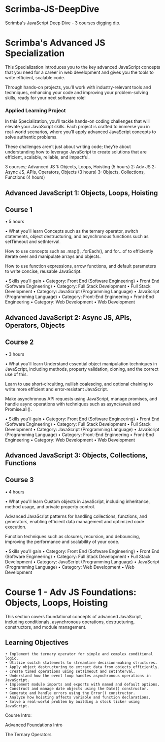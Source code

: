 # Scrimba-JS-DeepDive
Scrimba's JavaScript Deep Dive - 3 courses digging dip.

# Scrimba's Advanced JS Specialization

This Specialization introduces you to the key advanced JavaScript concepts that you need for a career in web development and gives you the tools to write efficient, scalable code.

Through hands-on projects, you'll work with industry-relevant tools and techniques, enhancing your code and improving your problem-solving skills, ready for your next software role! 

### Applied Learning Project

In this Specialization, you'll tackle hands-on coding challenges that will elevate your JavaScript skills. Each project is crafted to immerse you in real-world scenarios, where you’ll apply advanced JavaScript concepts to solve authentic problems. 

These challenges aren’t just about writing code; they’re about understanding how to leverage JavaScript to create solutions that are efficient, scalable, reliable, and impactful.

3 courses;
 Advanced JS 	1: Objects, Loops, Hoisting (5 hours)
				2: Adv JS 2: Async JS, APIs, Operators, Objects (3 hours)
				3: Objects, Collections, Functions (4 hours)
				
## Advanced JavaScript 1: Objects, Loops, Hoisting
## Course 1
• 5 hours

• What you'll learn
Concepts such as the ternary operator, switch statements, object destructuring, and asynchronous functions such as setTimeout and setInterval.

How to use concepts such as .map(), .forEach(), and for...of to efficiently iterate over and manipulate arrays and objects.

How to use function expressions, arrow functions, and default parameters to write concise, reusable JavaScript.

• Skills you'll gain
	• Category: Front End (Software Engineering)
	• Front End (Software Engineering)
	• Category: Full Stack Development
	• Full Stack Development
	• Category: JavaScript (Programming Language)
	• JavaScript (Programming Language)
	• Category: Front-End Engineering
	• Front-End Engineering
	• Category: Web Development
	• Web Development


## Advanced JavaScript 2: Async JS, APIs, Operators, Objects
## Course 2
• 3 hours

• What you'll learn
Understand essential object manipulation techniques in JavaScript, including methods, property validation, cloning, and the correct use of this.

Learn to use short-circuiting, nullish coalescing, and optional chaining to write more efficient and error-resistant JavaScript.

Make asynchronous API requests using JavaScript, manage promises, and handle async operations with techniques such as async/await and Promise.all().

• Skills you'll gain
	• Category: Front End (Software Engineering)
	• Front End (Software Engineering)
	• Category: Full Stack Development
	• Full Stack Development
	• Category: JavaScript (Programming Language)
	• JavaScript (Programming Language)
	• Category: Front-End Engineering
	• Front-End Engineering
	• Category: Web Development
	• Web Development

## Advanced JavaScript 3: Objects, Collections, Functions
## Course 3
• 4 hours

• What you'll learn
Custom objects in JavaScript, including inheritance, method usage, and private property control.

Advanced JavaScript patterns for handling collections, functions, and generators, enabling efficient data management and optimized code execution.

Function techniques such as closures, recursion, and debouncing, improving the performance and scalability of your code.

• Skills you'll gain
	• Category: Front End (Software Engineering)
	• Front End (Software Engineering)
	• Category: Full Stack Development
	• Full Stack Development
	• Category: JavaScript (Programming Language)
	• JavaScript (Programming Language)
	• Category: Web Development
	• Web Development
	

# Course 1 - Adv JS Foundations: Objects, Loops, Hoisting

This section covers foundational concepts of advanced JavaScript, including conditionals, asynchronous operations, destructuring, constructors, and module management.

## Learning Objectives
	• Implement the ternary operator for simple and complex conditional logic.
	• Utilize switch statements to streamline decision-making structures.
	• Apply object destructuring to extract data from objects efficiently.
	• Create timed operations using setTimeout and setInterval.
	• Understand how the event loop handles asynchronous operations in JavaScript.
	• Implement module imports and exports with named and default options.
	• Construct and manage date objects using the Date() constructor.
	• Generate and handle errors using the Error() constructor.
	• Analyze how hoisting affects variable and function declarations.
	• Solve a real-world problem by building a stock ticker using JavaScript.

Course Intro:

Advanced Foundations Intro

The Ternary Operators






